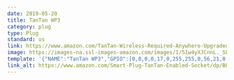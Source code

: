 ```yaml
---
date: 2019-05-20
title: TanTan WP3
category: plug
type: Plug
standard: us
link: https://www.amazon.com/TanTan-Wireless-Required-Anywhere-Upgraded/dp/B071VYFJRL
image: https://images-na.ssl-images-amazon.com/images/I/51w4yXJCnnL._SL1500_.jpg
template: '{"NAME":"TanTan WP3","GPIO":[0,0,0,0,17,0,255,255,0,56,21,0,0],"FLAG":0,"BASE":18}'
link_alt: https://www.amazon.com/Smart-Plug-TanTan-Enabled-Socket/dp/B079KYVRN8/
---
```








